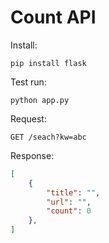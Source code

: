 # Count API

Install:
```shell
pip install flask
```

Test run:
```shell
python app.py
```

Request:

```
GET /seach?kw=abc
```

Response:

```json
[
    {
        "title": "",
        "url": "",
        "count": 0
    },
]
```